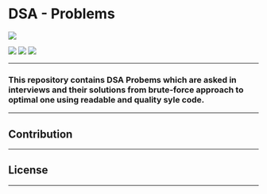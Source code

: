 # DSA - Problems

![](https://img.shields.io/badge/Hello,Programmer!-Welcome-blue.svg??style=for-the-badge&logo=appveyor)

<img src="https://forthebadge.com/images/badges/built-with-love.svg" />
<img src="https://forthebadge.com/images/badges/open-source.svg" />
<img src="http://forthebadge.com/images/badges/made-with-java.svg" />

-- -

### This repository contains DSA Probems which are asked in interviews and their solutions from brute-force approach to optimal one using readable and quality syle code.

---

## Contribution

---

## License

---